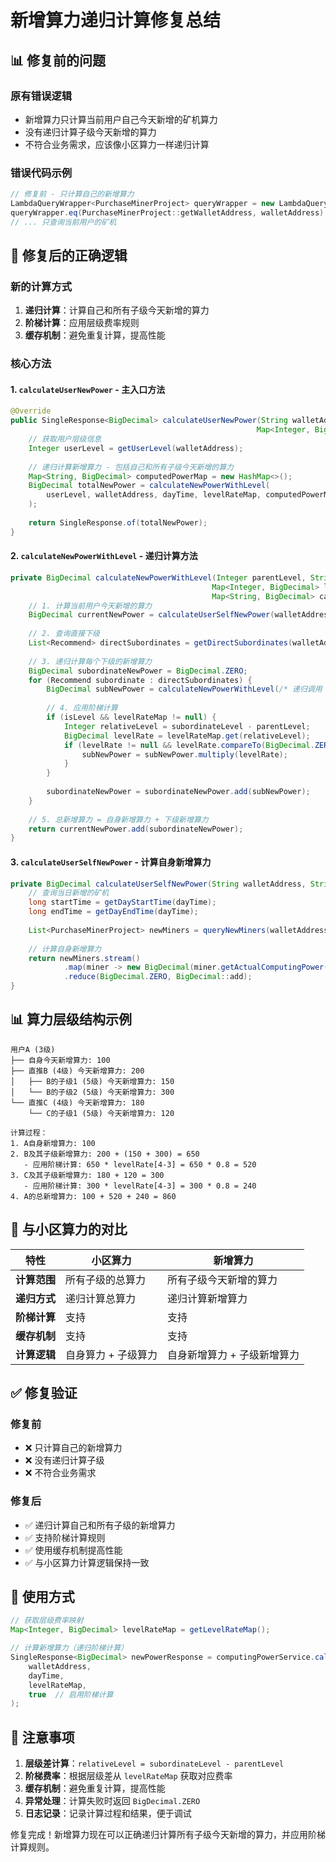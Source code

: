 # 新增算力递归计算修复总结

## 📊 **修复前的问题**

### **原有错误逻辑**
- 新增算力只计算当前用户自己今天新增的矿机算力
- 没有递归计算子级今天新增的算力
- 不符合业务需求，应该像小区算力一样递归计算

### **错误代码示例**
```java
// 修复前 - 只计算自己的新增算力
LambdaQueryWrapper<PurchaseMinerProject> queryWrapper = new LambdaQueryWrapper<>();
queryWrapper.eq(PurchaseMinerProject::getWalletAddress, walletAddress);
// ... 只查询当前用户的矿机
```

## 🔧 **修复后的正确逻辑**

### **新的计算方式**
1. **递归计算**：计算自己和所有子级今天新增的算力
2. **阶梯计算**：应用层级费率规则
3. **缓存机制**：避免重复计算，提高性能

### **核心方法**

#### 1. `calculateUserNewPower` - 主入口方法
```java
@Override
public SingleResponse<BigDecimal> calculateUserNewPower(String walletAddress, String dayTime, 
                                                       Map<Integer, BigDecimal> levelRateMap, Boolean isLevel) {
    // 获取用户层级信息
    Integer userLevel = getUserLevel(walletAddress);
    
    // 递归计算新增算力 - 包括自己和所有子级今天新增的算力
    Map<String, BigDecimal> computedPowerMap = new HashMap<>();
    BigDecimal totalNewPower = calculateNewPowerWithLevel(
        userLevel, walletAddress, dayTime, levelRateMap, computedPowerMap, isLevel
    );
    
    return SingleResponse.of(totalNewPower);
}
```

#### 2. `calculateNewPowerWithLevel` - 递归计算方法
```java
private BigDecimal calculateNewPowerWithLevel(Integer parentLevel, String walletAddress, String dayTime, 
                                             Map<Integer, BigDecimal> levelRateMap, 
                                             Map<String, BigDecimal> cache, Boolean isLevel) {
    // 1. 计算当前用户今天新增的算力
    BigDecimal currentNewPower = calculateUserSelfNewPower(walletAddress, dayTime);
    
    // 2. 查询直接下级
    List<Recommend> directSubordinates = getDirectSubordinates(walletAddress);
    
    // 3. 递归计算每个下级的新增算力
    BigDecimal subordinateNewPower = BigDecimal.ZERO;
    for (Recommend subordinate : directSubordinates) {
        BigDecimal subNewPower = calculateNewPowerWithLevel(/* 递归调用 */);
        
        // 4. 应用阶梯计算
        if (isLevel && levelRateMap != null) {
            Integer relativeLevel = subordinateLevel - parentLevel;
            BigDecimal levelRate = levelRateMap.get(relativeLevel);
            if (levelRate != null && levelRate.compareTo(BigDecimal.ZERO) > 0) {
                subNewPower = subNewPower.multiply(levelRate);
            }
        }
        
        subordinateNewPower = subordinateNewPower.add(subNewPower);
    }
    
    // 5. 总新增算力 = 自身新增算力 + 下级新增算力
    return currentNewPower.add(subordinateNewPower);
}
```

#### 3. `calculateUserSelfNewPower` - 计算自身新增算力
```java
private BigDecimal calculateUserSelfNewPower(String walletAddress, String dayTime) {
    // 查询当日新增的矿机
    long startTime = getDayStartTime(dayTime);
    long endTime = getDayEndTime(dayTime);
    
    List<PurchaseMinerProject> newMiners = queryNewMiners(walletAddress, startTime, endTime);
    
    // 计算自身新增算力
    return newMiners.stream()
            .map(miner -> new BigDecimal(miner.getActualComputingPower()))
            .reduce(BigDecimal.ZERO, BigDecimal::add);
}
```

## 📊 **算力层级结构示例**

```
用户A (3级)
├── 自身今天新增算力: 100
├── 直推B (4级) 今天新增算力: 200
│   ├── B的子级1 (5级) 今天新增算力: 150
│   └── B的子级2 (5级) 今天新增算力: 300
└── 直推C (4级) 今天新增算力: 180
    └── C的子级1 (5级) 今天新增算力: 120

计算过程：
1. A自身新增算力: 100
2. B及其子级新增算力: 200 + (150 + 300) = 650
   - 应用阶梯计算: 650 * levelRate[4-3] = 650 * 0.8 = 520
3. C及其子级新增算力: 180 + 120 = 300
   - 应用阶梯计算: 300 * levelRate[4-3] = 300 * 0.8 = 240
4. A的总新增算力: 100 + 520 + 240 = 860
```

## 🔄 **与小区算力的对比**

| 特性 | 小区算力 | 新增算力 |
|------|----------|----------|
| **计算范围** | 所有子级的总算力 | 所有子级今天新增的算力 |
| **递归方式** | 递归计算总算力 | 递归计算新增算力 |
| **阶梯计算** | 支持 | 支持 |
| **缓存机制** | 支持 | 支持 |
| **计算逻辑** | 自身算力 + 子级算力 | 自身新增算力 + 子级新增算力 |

## ✅ **修复验证**

### **修复前**
- ❌ 只计算自己的新增算力
- ❌ 没有递归计算子级
- ❌ 不符合业务需求

### **修复后**
- ✅ 递归计算自己和所有子级的新增算力
- ✅ 支持阶梯计算规则
- ✅ 使用缓存机制提高性能
- ✅ 与小区算力计算逻辑保持一致

## 🚀 **使用方式**

```java
// 获取层级费率映射
Map<Integer, BigDecimal> levelRateMap = getLevelRateMap();

// 计算新增算力（递归阶梯计算）
SingleResponse<BigDecimal> newPowerResponse = computingPowerService.calculateUserNewPower(
    walletAddress, 
    dayTime, 
    levelRateMap, 
    true  // 启用阶梯计算
);
```

## 📝 **注意事项**

1. **层级差计算**：`relativeLevel = subordinateLevel - parentLevel`
2. **阶梯费率**：根据层级差从 `levelRateMap` 获取对应费率
3. **缓存机制**：避免重复计算，提高性能
4. **异常处理**：计算失败时返回 `BigDecimal.ZERO`
5. **日志记录**：记录计算过程和结果，便于调试

修复完成！新增算力现在可以正确递归计算所有子级今天新增的算力，并应用阶梯计算规则。
